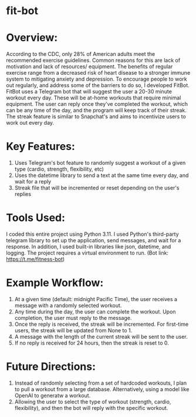 # fit-bot

# Overview:
According to the CDC, only 28% of American adults meet the recommended exercise guidelines. Common reasons for this are lack of motivation and lack of resources/ equipment. The benefits of regular exercise range from a decreased risk of heart disease to a stronger immune system to mitigating anxiety and depression. To encourage people to work out regularly, and address some of the barriers to do so, I developed FitBot. FitBot uses a Telegram bot that will suggest the user a 20-30 minute workout every day. These will be at-home workouts that require minimal equipment. The user can reply once they've completed the workout, which can be any time of the day, and the program will keep track of their streak. The streak feature is similar to Snapchat's and aims to incentivize users to work out every day.

# Key Features: 
1. Uses Telegram's bot feature to randomly suggest a workout of a given type (cardio, strength, flexibility, etc)
2. Uses the datetime library to send a text at the same time every day, and wait for a reply
3. Streak file that will be incremented or reset depending on the user's replies

# Tools Used:
I coded this entire project using Python 3.11. I used Python's third-party telegram library to set up the application, send messages, and wait for a response. In addition, I used built-in libraries like json, datetime, and logging. The project requires a virtual environment to run. (Bot link: https://t.me/fitness-bot)

# Example Workflow:
1. At a given time (default: midnight Pacific Time), the user receives a message with a randomly selected workout.
2. Any time during the day, the user can complete the workout. Upon completion, the user must reply to the message.
3. Once the reply is received, the streak will be incremented. For first-time users, the streak will be updated from None to 1.
4. A message with the length of the current streak will be sent to the user.
5. If no reply is received for 24 hours, then the streak is reset to 0.

# Future Directions:
1. Instead of randomly selecting from a set of hardcoded workouts, I plan to pull a workout from a large database. Alternatively, using a model like OpenAI to generatw a workout.
2. Allowing the user to select the type of workout (strength, cardio, flexibility), and then the bot will reply with the specific workout.

